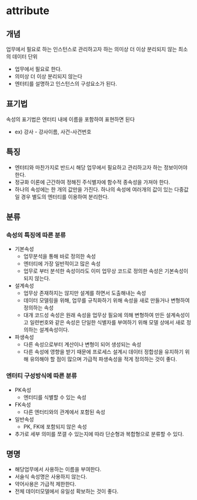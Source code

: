 # attribute
## 개념
업무에서 필요로 하는 인스턴스로 관리하고자 하는 의미상 더 이상 분리되지 않는 최소의 데이터 단위
- 업무에서 필요로 한다.
- 의미상 더 이상 분리되지 않는다
- 엔터티를 설명하고 인스턴스의 구성요소가 된다.

## 표기법
속성의 표기법은 엔터티 내에 이름을 포함하여 표현하면 된다
- ex) 강사 - 강사이름, 사건-사건번호

## 특징
- 엔터티와 마찬가지로 반드시 해당 업무에서 필요하고 관리하고자 하는 정보이어야 한다.
- 정규화 이론에 근간하여 정해진 주식별자에 함수적 종속성을 가져야 한다.
- 하나의 속성에는 한 개의 값만을 가진다. 하나의 속성에 여러개의 값이 있는 다중값일 경우 별도의 엔터티를 이용하여 분리한다.

## 분류
### 속성의 특징에 따른 분류
- 기본속성
  - 업무분석을 통해 바로 정의한 속성
  - 엔터티에 가장 일반적이고 많은 속성
  - 업무로 부터 분석한 속성이라도 이미 업무상 코드로 정의한 속성은 기본속성이 되지 않는다.
- 설계속성
  - 업무상 존재하지는 않지만 설계를 하면서 도출해내는 속성
  - 데이터 모델링을 위해, 업무를 규칙화하기 위해 속성을 새로 만들거나 변형하여 정의하는 속성
  - 대개 코드성 속성은 원래 속성을 업무상 필요에 의해 변형하여 만든 설계속성이고 일련번호와 같은 속성은 단일한 식별자를 부여하기 위해 모델 상에서 새로 정의하는 설계속성이다.
- 파생속성
  - 다른 속성으로부터 계산이나 변형이 되어 생성되는 속성
  - 다른 속성에 영향을 받기 때문에 프로세스 설계시 데이터 정합성을 유지하기 위해 유의해야 할 점이 많으며 가급적 파생속성을 적게 정의하는 것이 좋다.

### 엔터티 구성방식에 따른 분류
- PK속성
  - 엔터티를 식별할 수 있는 속성
- FK속성
  - 다른 엔터티와의 관계에서 포함된 속성
- 일반속성
  - PK, FK에 포함되지 않은 속성
- 추가로 세부 의미를 쪼갤 수 있는지에 따라 단순형과 복합형으로 분류할 수 있다.

## 명명
- 해당업무에서 사용하는 이름을 부여한다.
- 서술식 속성명은 사용하지 않는다.
- 약어사용은 가급적 제한한다.
- 전체 데이터모델에서 유일성 확보하는 것이 좋다.